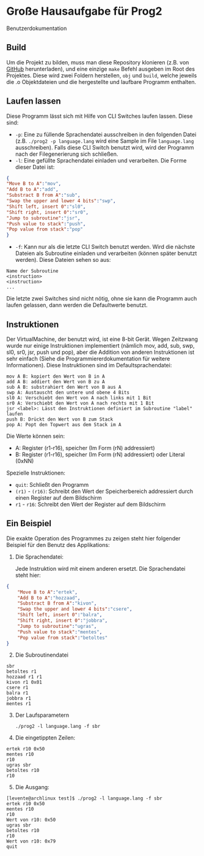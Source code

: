 # Große Hausaufgabe für Prog2
Benutzerdokumentation

## Build
Um die Projekt zu bilden, muss man diese Repository klonieren (z.B. von [GitHub](https://github.com/leventeBajczi/prog2-gha/) herunterladen), und eine einzige `make` Befehl ausgeben im Root des Projektes. Diese wird zwei Foldern herstellen, `obj` und `build`, welche jeweils die .o Objektdateien und die hergestellte und laufbare Programm enthalten.

## Laufen lassen
Diese Programm lässt sich mit Hilfe von CLI Switches laufen lassen. Diese sind:
* `-p`: Eine zu füllende Sprachendatei ausschreiben in den folgenden Datei (z.B. `./prog2 -p language.lang` wird eine Sample im File `language.lang` ausschreiben). Falls diese CLI Switch benutzt wird, wird der Programm nach der Filegenerierung sich schließen. 
* `-l`: Eine gefüllte Sprachendatei einladen und verarbeiten. Die Forme dieser Datei ist:
``` json
{
"Move B to A":"mov",
"Add B to A":"add",
"Substract B from A":"sub",
"Swap the upper and lower 4 bits":"swp",
"Shift left, insert 0":"sl0",
"Shift right, insert 0":"sr0",
"Jump to subroutine":"jsr",
"Push value to stack":"push",
"Pop value from stack":"pop"
}
```
* `-f`: Kann nur als die letzte CLI Switch benutzt werden. Wird die nächste Dateien als Subroutine einladen und verarbeiten (können später benutzt werden). Diese Dateien sehen so aus:
```
Name der Subroutine
<instruction>
<instruction>
...
```
Die letzte zwei Switches sind nicht nötig, ohne sie kann die Programm auch laufen gelassen, dann werden die Defaultwerte benutzt.

## Instruktionen
Der VirtualMachine, der benutzt wird, ist eine 8-bit Gerät. 
Wegen Zeitzwang wurde nur einige Instruktionen implementiert (nämlich mov, add, sub, swp, sl0, sr0, jsr, push und pop), aber die Addition von anderen Instruktionen ist sehr einfach (Siehe die Programmiererdokumentation für weitere Informationen).
Diese Instruktionen sind im Defaultsprachendatei:
```
mov A B: kopiert den Wert von B in A
add A B: addiert den Wert von B zu A
sub A B: substrahiert den Wert von B aus A
swp A: Austauscht den untere und obene 4 Bits
sl0 A: Verschiebt den Wert von A nach links mit 1 Bit
sr0 A: Verschiebt den Wert von A nach rechts mit 1 Bit
jsr <label>: Lässt den Instruktionen definiert im Subroutine "label" laufen 
push B: Drückt den Wert von B zum Stack
pop A: Popt den Topwert aus dem Stack im A 
```
Die Werte können sein:
* A: Register (r1-r16), speicher (Im Form (rN) addressiert)
* B: Register (r1-r16), speicher (Im Form (rN) addressiert) oder Literal (0xNN)

Spezielle Instruktionen:
* `quit`: Schließt den Programm
* `(r1)` - `(r16)`: Schreibt den Wert der Speicherbereich addressiert durch einen Register auf dem Bildschirm
* `r1` - `r16`: Schreibt den Wert der Register auf dem Bildschirm

## Ein Beispiel
Die exakte Operation des Programmes zu zeigen steht hier folgender Beispiel für den Benutz des Applikations:
1.  Die Sprachendatei:
    
    Jede Instruktion wird mit einem anderen ersetzt. Die Sprachendatei steht hier:
``` json
{
    "Move B to A":"ertek",
    "Add B to A":"hozzaad",
    "Substract B from A":"kivon",
    "Swap the upper and lower 4 bits":"csere",
    "Shift left, insert 0":"balra",
    "Shift right, insert 0":"jobbra",
    "Jump to subroutine":"ugras",
    "Push value to stack":"mentes",
    "Pop value from stack":"betoltes"
}
```
2. Die Subroutinendatei
```
sbr
betoltes r1
hozzaad r1 r1
kivon r1 0x01
csere r1
balra r1
jobbra r1
mentes r1
```
3. Der Laufsparametern
    
    `./prog2 -l language.lang -f sbr`
4. Die eingetippten Zeilen:
```
ertek r10 0x50
mentes r10
r10
ugras sbr
betoltes r10
r10
```
5. Die Ausgang:
```
[levente@archlinux test]$ ./prog2 -l language.lang -f sbr
ertek r10 0x50
mentes r10
r10
Wert von r10: 0x50
ugras sbr
betoltes r10
r10
Wert von r10: 0x79
quit
```